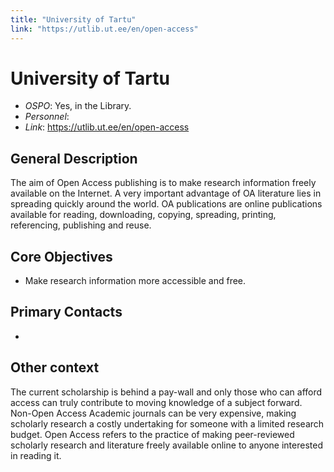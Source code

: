 ```yaml
---
title: "University of Tartu"
link: "https://utlib.ut.ee/en/open-access"
--- 
```


# University of Tartu

- *OSPO*: Yes, in the Library.
- *Personnel*: 
- *Link*: https://utlib.ut.ee/en/open-access

## General Description

The aim of Open Access publishing is to make research information freely available on the Internet. A very important advantage of OA literature lies in spreading quickly around the world. OA publications are online publications available for reading, downloading, copying, spreading, printing, referencing, publishing and reuse.

## Core Objectives

- Make research information more accessible and free.

## Primary Contacts

- 

## Other context

The current scholarship is behind a pay-wall and only those who can afford access can truly contribute to moving knowledge of a subject forward. Non-Open Access Academic journals can be very expensive, making scholarly research a costly undertaking for someone with a limited research budget. Open Access refers to the practice of making peer-reviewed scholarly research and literature freely available online to anyone interested in reading it.

